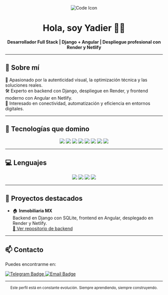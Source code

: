 <!-- Encabezado llamativo con imagen y título -->
<div align="center">
  <img src="https://img.icons8.com/color/96/000000/source-code.png" alt="Code Icon"/>
  <h1>Hola, soy Yadier 👨‍💻</h1>
  <p><strong>Desarrollador Full Stack | Django + Angular | Despliegue profesional con Render y Netlify</strong></p>
</div>

---

## 🚀 Sobre mí

🎯 Apasionado por la autenticidad visual, la optimización técnica y las soluciones reales.  
🛠️ Experto en backend con Django, despliegue en Render, y frontend moderno con Angular en Netlify.  
📡 Interesado en conectividad, automatización y eficiencia en entornos digitales.

---

## 🧰 Tecnologías que domino

<div align="center">
  <img src="https://img.shields.io/badge/Django-092E20?style=for-the-badge&logo=django&logoColor=white"/>
  <img src="https://img.shields.io/badge/Angular-DD0031?style=for-the-badge&logo=angular&logoColor=white"/>
  <img src="https://img.shields.io/badge/SQLite-003B57?style=for-the-badge&logo=sqlite&logoColor=white"/>
  <img src="https://img.shields.io/badge/PostgreSQL-336791?style=for-the-badge&logo=postgresql&logoColor=white"/>
  <img src="https://img.shields.io/badge/Tailwind_CSS-38B2AC?style=for-the-badge&logo=tailwind-css&logoColor=white"/>
  <img src="https://img.shields.io/badge/Bootstrap-7952B3?style=for-the-badge&logo=bootstrap&logoColor=white"/>
  <img src="https://img.shields.io/badge/Render-3C3C3C?style=for-the-badge&logo=render&logoColor=white"/>
  <img src="https://img.shields.io/badge/Netlify-00C7B7?style=for-the-badge&logo=netlify&logoColor=white"/>
</div>

---

## 💻 Lenguajes

<div align="center">
  <img src="https://img.shields.io/badge/Python-3776AB?style=for-the-badge&logo=python&logoColor=white"/>
  <img src="https://img.shields.io/badge/JavaScript-F7DF1E?style=for-the-badge&logo=javascript&logoColor=black"/>
  <img src="https://img.shields.io/badge/TypeScript-3178C6?style=for-the-badge&logo=typescript&logoColor=white"/>
  <img src="https://img.shields.io/badge/SQL-4479A1?style=for-the-badge&logo=postgresql&logoColor=white"/>
</div>

---

## 📂 Proyectos destacados

- 🏠 **Inmobiliaria MX**  
  Backend en Django con SQLite, frontend en Angular, desplegado en Render y Netlify.  
  [🔗 Ver repositorio de backend](https://github.com/ReidayLadiv/Inmobiliaria-MX-Backend)

---

## 📫 Contacto

Puedes encontrarme en:

<a href="https://t.me/vidal_www" target="_blank">
  <img src="https://img.shields.io/badge/Telegram-2CA5E0?style=for-the-badge&logo=telegram&logoColor=white" alt="Telegram Badge"/>
</a>

<a href="mailto:yadiervidal9@gmail.com">
  <img src="https://img.shields.io/badge/Email-D14836?style=for-the-badge&logo=gmail&logoColor=white" alt="Email Badge"/>
</a>

---

<div align="center">
  <sub>Este perfil está en constante evolución. Siempre aprendiendo, siempre construyendo.</sub>
</div>
